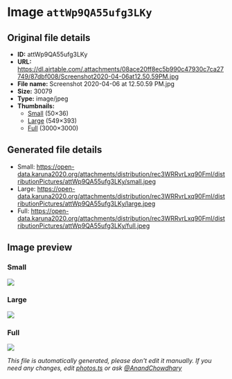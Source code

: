 # Image `attWp9QA55ufg3LKy`

## Original file details

- **ID:** attWp9QA55ufg3LKy
- **URL:** https://dl.airtable.com/.attachments/08ace20ff8ec5b990c47930c7ca27749/87dbf008/Screenshot2020-04-06at12.50.59PM.jpg
- **File name:** Screenshot 2020-04-06 at 12.50.59 PM.jpg
- **Size:** 30079
- **Type:** image/jpeg
- **Thumbnails:**
  - [Small](https://dl.airtable.com/.attachmentThumbnails/92f76b6dda0396a09b3220f3c6efebe2/b7625c96) (50×36)
  - [Large](https://dl.airtable.com/.attachmentThumbnails/7befdbabf01a9fc8353d0df6991e89e8/2f4f8d9f) (549×393)
  - [Full](https://dl.airtable.com/.attachmentThumbnails/0fbc0b8c4ad3b09bb2f981e3cb515a3b/1685be03) (3000×3000)

## Generated file details

- Small: https://open-data.karuna2020.org/attachments/distribution/rec3WRRvrLxq90FmI/distributionPictures/attWp9QA55ufg3LKy/small.jpeg
- Large: https://open-data.karuna2020.org/attachments/distribution/rec3WRRvrLxq90FmI/distributionPictures/attWp9QA55ufg3LKy/large.jpeg
- Full: https://open-data.karuna2020.org/attachments/distribution/rec3WRRvrLxq90FmI/distributionPictures/attWp9QA55ufg3LKy/full.jpeg

## Image preview

### Small

![](https://open-data.karuna2020.org/attachments/distribution/rec3WRRvrLxq90FmI/distributionPictures/attWp9QA55ufg3LKy/small.jpeg)

### Large

![](https://open-data.karuna2020.org/attachments/distribution/rec3WRRvrLxq90FmI/distributionPictures/attWp9QA55ufg3LKy/large.jpeg)

### Full

![](https://open-data.karuna2020.org/attachments/distribution/rec3WRRvrLxq90FmI/distributionPictures/attWp9QA55ufg3LKy/full.jpeg)

_This file is automatically generated, please don't edit it manually. If you need any changes, edit [photos.ts](/photos.ts) or ask [@AnandChowdhary](https://github.com/AnandChowdhary)_
